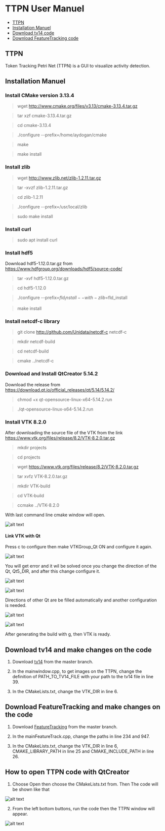 # TTPN User Manuel
- [TTPN](#ttpn)
- [Installation Manuel](#installation-manuel)
- [Download tv14 code](#download-tv14-and-make-changes-on-the-code)
- [Download FeatureTracking code](#download-featuretracking-and-make-changes-on-the-code)

## TTPN
Token Tracking Petri Net (TTPN) is a GUI to visualize activity detection.

## Installation Manuel

### Install CMake version 3.13.4 

> wget http://www.cmake.org/files/v3.13/cmake-3.13.4.tar.gz

> tar xzf cmake-3.13.4.tar.gz

> cd cmake-3.13.4

> ./configure --prefix=/home/aydogan/cmake

> make

> make install

### Install zlib

> wget http://www.zlib.net/zlib-1.2.11.tar.gz

> tar -xvzf zlib-1.2.11.tar.gz

> cd zlib-1.2.11

> ./configure --prefix=/usr/local/zlib

> sudo make install

### Install curl

> sudo apt install curl

### Install hdf5

Download hdf5-1.12.0.tar.gz from https://www.hdfgroup.org/downloads/hdf5/source-code/

> tar -xvf hdf5-1.12.0.tar.gz

> cd hdf5-1.12.0

> ./configure --prefix=$fld_install --with-zlib=$fld_install

> make install


### Install netcdf-c library

> git clone http://github.com/Unidata/netcdf-c netcdf-c

> mkdir netcdf-build

> cd netcdf-build

> cmake ../netcdf-c

### Download and Install QtCreator 5.14.2
Download the release from https://download.qt.io/official_releases/qt/5.14/5.14.2/

> chmod +x qt-opensource-linux-x64-5.14.2.run

> ./qt-opensource-linux-x64-5.14.2.run

### Install VTK 8.2.0

After downloading the source file of the VTK from the link https://www.vtk.org/files/release/8.2/VTK-8.2.0.tar.gz

> mkdir projects

> cd projects

> wget https://www.vtk.org/files/release/8.2/VTK-8.2.0.tar.gz

> tar xvfz VTK-8.2.0.tar.gz

> mkdir VTK-build

> cd VTK-build

> ccmake ../VTK-8.2.0

With last command line cmake window will open.

![alt text](https://user-images.githubusercontent.com/70952816/95137242-55136c80-0770-11eb-9af0-651f87d83352.png)

#### Link VTK with Qt


Press c to configure then make VTKGroup_Qt ON and configure it again.

![alt text](https://user-images.githubusercontent.com/70952816/95137239-53e23f80-0770-11eb-9937-07bffacbb806.png)

You will get error and it wil be solved once you change the direction of the Qt, Qt5_DIR, and after this change configure it.

![alt text](https://user-images.githubusercontent.com/70952816/95137237-53e23f80-0770-11eb-8f26-20bb8f935fb3.png)

![alt text](https://user-images.githubusercontent.com/70952816/95137233-52b11280-0770-11eb-94e4-56dd824dd1ff.png)

Directions of other Qt are be filled automatically and another configuration is needed.

![alt text](https://user-images.githubusercontent.com/70952816/95137232-52187c00-0770-11eb-8a48-7e58c042dfd6.png)

![alt text](https://user-images.githubusercontent.com/70952816/95137229-517fe580-0770-11eb-9228-e37b5888247a.png)

After generating the build with g, then VTK is ready.

## Download tv14 and make changes on the code

1. Download [tv14](https://github.com/melikeaydogan/TTPN/tree/master/tv14) from the master branch.

2. In the mainwindow.cpp, to get images on the TTPN, change the definition of PATH_TO_TV14_FILE with your path to the tv14 file in line 39.

3. In the CMakeLists.txt, change the VTK_DIR in line 6.

## Download FeatureTracking and make changes on the code

1. Download [FeatureTracking](https://github.com/melikeaydogan/TTPN/tree/master/FeatureTracking) from the master branch.

2. In the mainFeatureTrack.cpp, change the paths in line 234 and 947.

3. In the CMakeLists.txt, change the VTK_DIR in line 6, CMAKE_LIBRARY_PATH in line 25 and CMAKE_INCLUDE_PATH in line 26.

## How to open TTPN code with QtCreator

1. Choose Open then choose the CMakeLists.txt from. Then The code will be shown like that

![alt text](https://user-images.githubusercontent.com/70952816/96138259-3f3b3f80-0f06-11eb-8b14-b193c6e0928d.png)

2. From the left bottom buttons, run the code then the TTPN window will appear.

![alt text](https://user-images.githubusercontent.com/70952816/96138245-3d717c00-0f06-11eb-89fd-a750438b1183.png)


